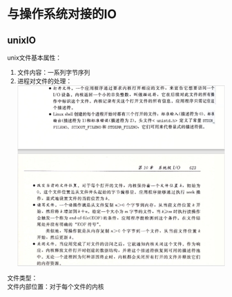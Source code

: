# 与操作系统对接的IO

## unixIO
unix文件基本属性：  
1. 文件内容：一系列字节序列
2. 进程对文件的处理：
<img src="markdown图片/屏幕截图 2024-01-15 111820.png" alt="图片alt" title="图片title"><br>

文件类型：  
文件内部位置：对于每个文件的内核